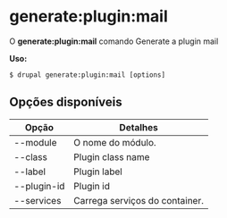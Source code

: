 # generate:plugin:mail
O **generate:plugin:mail** comando Generate a plugin mail

**Uso:**
```
$ drupal generate:plugin:mail [options] 
```

## Opções disponíveis
Opção | Detalhes
-------|-------------
--module | O nome do módulo.
--class | Plugin class name
--label | Plugin label
--plugin-id | Plugin id
--services | Carrega serviços do container.
